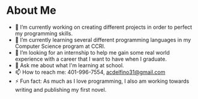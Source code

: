 # About Me


- 🔭 I’m currently working on creating different projects in order to perfect my programming skills.
- 🌱 I’m currently learning several different programming languages in my Computer Science program at CCRI.
- 👯 I’m looking for an internship to help me gain some real world experience with a career that I want to have when I graduate.
- 💬 Ask me about what I'm learning at school.
- 📫 How to reach me: 401-996-7554, acdelfino31@gmail.com
- ⚡ Fun fact: As much as I love programming, I also am working towards writing and publishing my first novel. 

